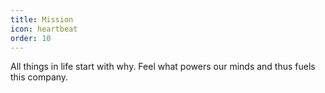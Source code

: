 ```yaml
---
title: Mission
icon: heartbeat
order: 10
---
```


All things in life start with why. Feel what powers our minds and thus fuels this company.

